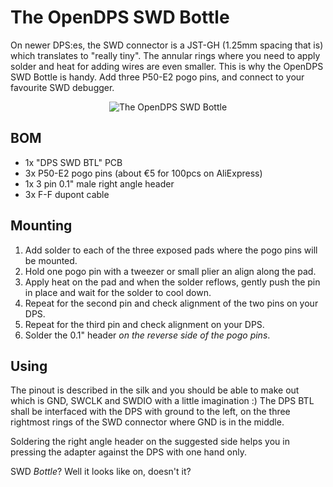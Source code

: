 # The OpenDPS SWD Bottle

On newer DPS:es, the SWD connector is a JST-GH (1.25mm spacing that is) which translates to "really tiny". The annular rings where you need to apply solder and heat for adding wires are even smaller. This is why the OpenDPS SWD Bottle is handy. Add three P50-E2 pogo pins, and connect to your favourite SWD debugger.

<p align="center">
  <img src="https://raw.githubusercontent.com/kanflo/opendps/master/hardware/dps-swd-bottle/pogo-pins-ftw.jpg" alt="The OpenDPS SWD Bottle"/>
</p>

## BOM

* 1x "DPS SWD BTL" PCB
* 3x P50-E2 pogo pins (about €5 for 100pcs on AliExpress)
* 1x 3 pin 0.1" male right angle header
* 3x F-F dupont cable

## Mounting

1. Add solder to each of the three exposed pads where the pogo pins will be mounted.
2. Hold one pogo pin with a tweezer or small plier an align along the pad.
3. Apply heat on the pad and when the solder reflows, gently push the pin in place and wait for the solder to cool down.
4. Repeat for the second pin and check alignment of the two pins on your DPS.
5. Repeat for the third pin and check alignment on your DPS.
6. Solder the 0.1" header *on the reverse side of the pogo pins*.

## Using

The pinout is described in the silk and you should be able to make out which is GND, SWCLK and SWDIO with a little imagination :) The DPS BTL shall be interfaced with the DPS with ground to the left, on the three rightmost rings of the SWD connector where GND is in the middle.

Soldering the right angle header on the suggested side helps you in pressing the adapter against the DPS with one hand only.

SWD *Bottle*? Well it looks like on, doesn't it?
